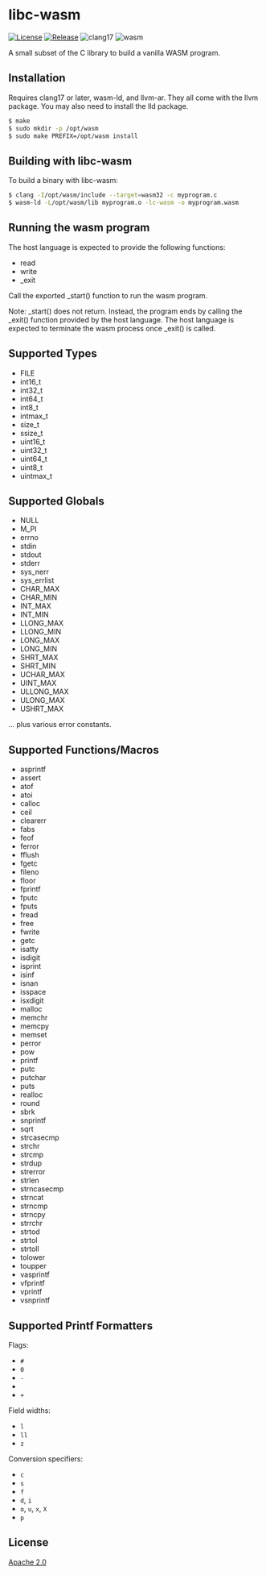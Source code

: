 # libc-wasm
[![License](https://img.shields.io/badge/License-Apache%202.0-blue.svg)](LICENSE)
[![Release](https://img.shields.io/github/v/release/markuskimius/libc-wasm?include_prereleases&label=Pre-release)](https://github.com/markuskimius/libc-wasm/releases)
![clang17](https://img.shields.io/badge/clang-17-blue.svg)
![wasm](https://img.shields.io/badge/wasm-32-blue.svg)

A small subset of the C library to build a vanilla WASM program.


## Installation

Requires clang17 or later, wasm-ld, and llvm-ar.
They all come with the llvm package.
You may also need to install the lld package.

```bash
$ make
$ sudo mkdir -p /opt/wasm
$ sudo make PREFIX=/opt/wasm install
```


## Building with libc-wasm

To build a binary with libc-wasm:

```bash
$ clang -I/opt/wasm/include --target=wasm32 -c myprogram.c
$ wasm-ld -L/opt/wasm/lib myprogram.o -lc-wasm -o myprogram.wasm
```


## Running the wasm program

The host language is expected to provide the following functions:

* read
* write
* _exit

Call the exported _start() function to run the wasm program.

Note: _start() does not return.  Instead, the program ends by calling the
_exit() function provided by the host language.  The host language is expected
to terminate the wasm process once _exit() is called.


## Supported Types

* FILE
* int16\_t
* int32\_t
* int64\_t
* int8\_t
* intmax\_t
* size\_t
* ssize\_t
* uint16\_t
* uint32\_t
* uint64\_t
* uint8\_t
* uintmax\_t


## Supported Globals

* NULL
* M\_PI
* errno
* stdin
* stdout
* stderr
* sys\_nerr
* sys\_errlist
* CHAR\_MAX
* CHAR\_MIN
* INT\_MAX
* INT\_MIN
* LLONG\_MAX
* LLONG\_MIN
* LONG\_MAX
* LONG\_MIN
* SHRT\_MAX
* SHRT\_MIN
* UCHAR\_MAX
* UINT\_MAX
* ULLONG\_MAX
* ULONG\_MAX
* USHRT\_MAX

... plus various error constants.


## Supported Functions/Macros

* asprintf
* assert
* atof
* atoi
* calloc
* ceil
* clearerr
* fabs
* feof
* ferror
* fflush
* fgetc
* fileno
* floor
* fprintf
* fputc
* fputs
* fread
* free
* fwrite
* getc
* isatty
* isdigit
* isprint
* isinf
* isnan
* isspace
* isxdigit
* malloc
* memchr
* memcpy
* memset
* perror
* pow
* printf
* putc
* putchar
* puts
* realloc
* round
* sbrk
* snprintf
* sqrt
* strcasecmp
* strchr
* strcmp
* strdup
* strerror
* strlen
* strncasecmp
* strncat
* strncmp
* strncpy
* strrchr
* strtod
* strtol
* strtoll
* tolower
* toupper
* vasprintf
* vfprintf
* vprintf
* vsnprintf


## Supported Printf Formatters

Flags:

* `#`
* `0`
* `-`
* ` `
* `+`

Field widths:

* `l`
* `ll`
* `z`

Conversion specifiers:

* `c`
* `s`
* `f`
* `d`, `i`
* `o`, `u`, `x`, `X`
* `p`


## License

[Apache 2.0](LICENSE)
